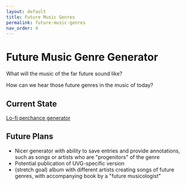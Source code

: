 ```yaml
---
layout: default
title: Future Music Genres
permalink: future-music-genres
nav_order: 4
---
```


# Future Music Genre Generator

What will the music of the far future sound like?

How can we hear those future genres in the music of today?







## Current State ##

[Lo-fi perchance generator](https://perchance.org/music-genres-draft)



## Future Plans ##

* Nicer generator with ability to save entries and provide annotations, such as songs or artists who are "progenitors" of the genre
* Potential publication of UVG-specific version
* (stretch goal) album with different artists creating songs of future genres, with accompanying book by a "future musicologist"

